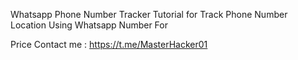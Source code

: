 Whatsapp Phone Number Tracker
Tutorial for Track Phone Number Location Using Whatsapp Number For 

Price Contact me : https://t.me/MasterHacker01

